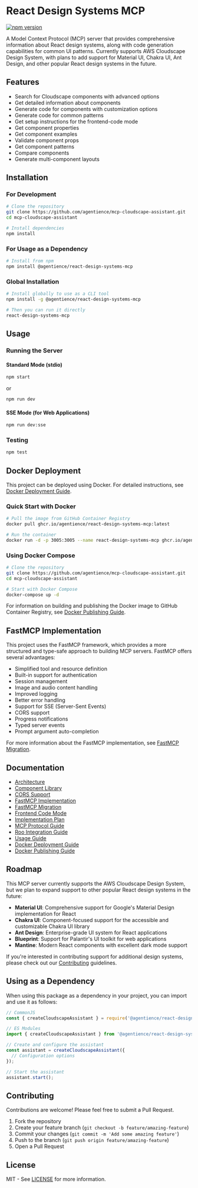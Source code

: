# React Design Systems MCP

[![npm version](https://img.shields.io/npm/v/@agentience/react-design-systems-mcp.svg)](https://www.npmjs.com/package/@agentience/react-design-systems-mcp)

A Model Context Protocol (MCP) server that provides comprehensive information about React design systems, along with code generation capabilities for common UI patterns. Currently supports AWS Cloudscape Design System, with plans to add support for Material UI, Chakra UI, Ant Design, and other popular React design systems in the future.

## Features

- Search for Cloudscape components with advanced options
- Get detailed information about components
- Generate code for components with customization options
- Generate code for common patterns
- Get setup instructions for the frontend-code mode
- Get component properties
- Get component examples
- Validate component props
- Get component patterns
- Compare components
- Generate multi-component layouts

## Installation

### For Development

```bash
# Clone the repository
git clone https://github.com/agentience/mcp-cloudscape-assistant.git
cd mcp-cloudscape-assistant

# Install dependencies
npm install
```

### For Usage as a Dependency

```bash
# Install from npm
npm install @agentience/react-design-systems-mcp
```

### Global Installation

```bash
# Install globally to use as a CLI tool
npm install -g @agentience/react-design-systems-mcp

# Then you can run it directly
react-design-systems-mcp
```

## Usage

### Running the Server

#### Standard Mode (stdio)

```bash
npm start
```

or

```bash
npm run dev
```

#### SSE Mode (for Web Applications)

```bash
npm run dev:sse
```

### Testing

```bash
npm test
```

## Docker Deployment

This project can be deployed using Docker. For detailed instructions, see [Docker Deployment Guide](DOCKER.md).

### Quick Start with Docker

```bash
# Pull the image from GitHub Container Registry
docker pull ghcr.io/agentience/react-design-systems-mcp:latest

# Run the container
docker run -d -p 3005:3005 --name react-design-systems-mcp ghcr.io/agentience/react-design-systems-mcp:latest
```

### Using Docker Compose

```bash
# Clone the repository
git clone https://github.com/agentience/mcp-cloudscape-assistant.git
cd mcp-cloudscape-assistant

# Start with Docker Compose
docker-compose up -d
```

For information on building and publishing the Docker image to GitHub Container Registry, see [Docker Publishing Guide](docs/docker-publishing-guide.md).

## FastMCP Implementation

This project uses the FastMCP framework, which provides a more structured and type-safe approach to building MCP servers. FastMCP offers several advantages:

- Simplified tool and resource definition
- Built-in support for authentication
- Session management
- Image and audio content handling
- Improved logging
- Better error handling
- Support for SSE (Server-Sent Events)
- CORS support
- Progress notifications
- Typed server events
- Prompt argument auto-completion

For more information about the FastMCP implementation, see [FastMCP Migration](docs/fastmcp-migration.md).

## Documentation

- [Architecture](docs/architecture.md)
- [Component Library](docs/component-library.md)
- [CORS Support](docs/cors-support.md)
- [FastMCP Implementation](docs/fastmcp-implementation.md)
- [FastMCP Migration](docs/fastmcp-migration.md)
- [Frontend Code Mode](docs/frontend-code-mode.md)
- [Implementation Plan](docs/implementation-plan.md)
- [MCP Protocol Guide](docs/mcp-protocol-guide.md)
- [Roo Integration Guide](docs/roo-integration-guide.md)
- [Usage Guide](docs/usage-guide.md)
- [Docker Deployment Guide](DOCKER.md)
- [Docker Publishing Guide](docs/docker-publishing-guide.md)

## Roadmap

This MCP server currently supports the AWS Cloudscape Design System, but we plan to expand support to other popular React design systems in the future:

- **Material UI**: Comprehensive support for Google's Material Design implementation for React
- **Chakra UI**: Component-focused support for the accessible and customizable Chakra UI library
- **Ant Design**: Enterprise-grade UI system for React applications
- **Blueprint**: Support for Palantir's UI toolkit for web applications
- **Mantine**: Modern React components with excellent dark mode support

If you're interested in contributing support for additional design systems, please check out our [Contributing](#contributing) guidelines.

## Using as a Dependency

When using this package as a dependency in your project, you can import and use it as follows:

```javascript
// CommonJS
const { createCloudscapeAssistant } = require('@agentience/react-design-systems-mcp');

// ES Modules
import { createCloudscapeAssistant } from '@agentience/react-design-systems-mcp';

// Create and configure the assistant
const assistant = createCloudscapeAssistant({
  // Configuration options
});

// Start the assistant
assistant.start();
```

## Contributing

Contributions are welcome! Please feel free to submit a Pull Request.

1. Fork the repository
2. Create your feature branch (`git checkout -b feature/amazing-feature`)
3. Commit your changes (`git commit -m 'Add some amazing feature'`)
4. Push to the branch (`git push origin feature/amazing-feature`)
5. Open a Pull Request

## License

MIT - See [LICENSE](LICENSE) for more information.